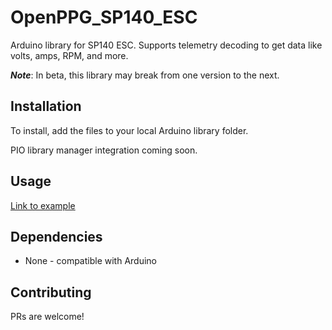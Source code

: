 # OpenPPG_SP140_ESC

Arduino library for SP140 ESC. Supports telemetry decoding to get data like volts, amps, RPM, and more.

***Note***: In beta, this library may break from one version to the next.

## Installation

To install, add the files to your local Arduino library folder.

PIO library manager integration coming soon.

## Usage

[Link to example](https://github.com/openppg/OpenPPG-SP140-ESC-library/blob/master/examples/basic/basic.ino)

## Dependencies

 * None - compatible with Arduino

## Contributing

PRs are welcome!

